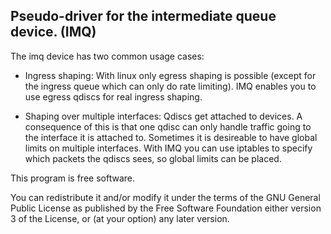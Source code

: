 Pseudo-driver for the intermediate queue device. (IMQ)
------------------------------------------------------


The imq device has two common usage cases:


- Ingress shaping:
	With linux only egress shaping is possible (except for the ingress queue
	which can only do rate limiting). 
	IMQ enables you to use egress qdiscs for real ingress shaping.

- Shaping over multiple interfaces:
	Qdiscs get attached to devices. A consequence of this is that one qdisc can 
	only handle traffic going to the interface it is attached to. 
	Sometimes it is desireable to have global limits on multiple interfaces. 
	With IMQ you can use iptables to specify which packets the qdiscs sees, 
	so global limits can be placed.



This program is free software.

You can redistribute it and/or modify it under the terms of the GNU General Public License 
as published by the Free Software Foundation either version 3 of the License, or (at your option) any later version.


